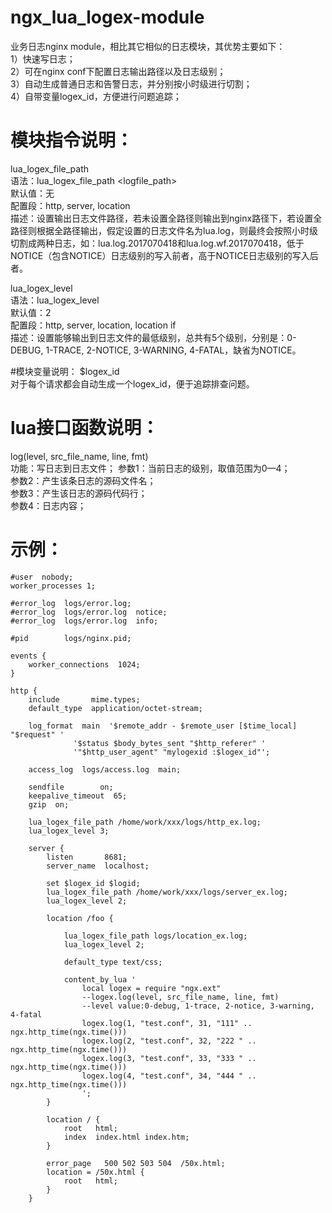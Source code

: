 # ngx_lua_logex-module
业务日志nginx module，相比其它相似的日志模块，其优势主要如下：<br>
1）快速写日志；<br>
2）可在nginx conf下配置日志输出路径以及日志级别；<br>
3）自动生成普通日志和告警日志，并分别按小时级进行切割；<br>
4）自带变量logex_id，方便进行问题追踪；

# 模块指令说明：
lua_logex_file_path<br>
语法：lua_logex_file_path <logfile_path><br>
默认值：无<br>
配置段：http, server, location<br>
描述：设置输出日志文件路径，若未设置全路径则输出到nginx路径下，若设置全路径则根据全路径输出，假定设置的日志文件名为lua.log，则最终会按照小时级切割成两种日志，如：lua.log.2017070418和lua.log.wf.2017070418，低于NOTICE（包含NOTICE）日志级别的写入前者，高于NOTICE日志级别的写入后者。

lua_logex_level<br>
语法：lua_logex_level <level><br>
默认值：2<br>
配置段：http, server, location, location if<br>
描述：设置能够输出到日志文件的最低级别，总共有5个级别，分别是：0-DEBUG, 1-TRACE, 2-NOTICE, 3-WARNING, 4-FATAL，缺省为NOTICE。

#模块变量说明：
$logex_id<br>
对于每个请求都会自动生成一个logex_id，便于追踪排查问题。

# lua接口函数说明：
log(level, src_file_name, line, fmt)<br>
功能：写日志到日志文件；
参数1：当前日志的级别，取值范围为0—4；<br>
参数2：产生该条日志的源码文件名；<br>
参数3：产生该日志的源码代码行；<br>
参数4：日志内容；<br>

# 示例：  
    #user  nobody;
    worker_processes 1;

    #error_log  logs/error.log;
    #error_log  logs/error.log  notice;
    #error_log  logs/error.log  info;

    #pid        logs/nginx.pid;

    events {
        worker_connections  1024;
    }

    http {
        include       mime.types;
        default_type  application/octet-stream;

        log_format  main  '$remote_addr - $remote_user [$time_local] "$request" '
                  '$status $body_bytes_sent "$http_referer" '
                  '"$http_user_agent" "mylogexid :$logex_id"';

        access_log  logs/access.log  main;

        sendfile        on;
        keepalive_timeout  65;
        gzip  on;

        lua_logex_file_path /home/work/xxx/logs/http_ex.log;
        lua_logex_level 3;

        server {
            listen       8681;
            server_name  localhost;

            set $logex_id $logid;
            lua_logex_file_path /home/work/xxx/logs/server_ex.log;
            lua_logex_level 2;

            location /foo {

                lua_logex_file_path logs/location_ex.log;
                lua_logex_level 2;

                default_type text/css;

                content_by_lua '
                    local logex = require "ngx.ext"
                    --logex.log(level, src_file_name, line, fmt)
                    --level value:0-debug, 1-trace, 2-notice, 3-warning, 4-fatal
                    logex.log(1, "test.conf", 31, "111" .. ngx.http_time(ngx.time()))
                    logex.log(2, "test.conf", 32, "222 " .. ngx.http_time(ngx.time()))
                    logex.log(3, "test.conf", 33, "333 " .. ngx.http_time(ngx.time()))
                    logex.log(4, "test.conf", 34, "444 " .. ngx.http_time(ngx.time()))
                    ';
            }

            location / {
                root   html;
                index  index.html index.htm;
            }

            error_page   500 502 503 504  /50x.html;
            location = /50x.html {
                root   html;
            }
        }
